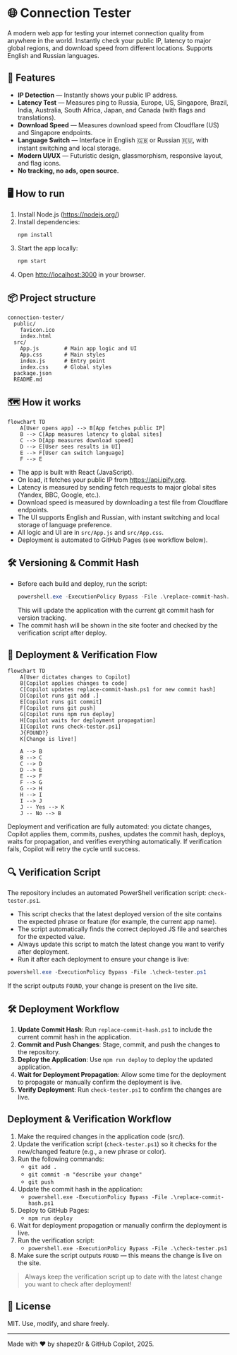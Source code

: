 # 🌐 Connection Tester

A modern web app for testing your internet connection quality from anywhere in the world. Instantly check your public IP, latency to major global regions, and download speed from different locations. Supports English and Russian languages.

## 🚀 Features

- **IP Detection** — Instantly shows your public IP address.
- **Latency Test** — Measures ping to Russia, Europe, US, Singapore, Brazil, India, Australia, South Africa, Japan, and Canada (with flags and translations).
- **Download Speed** — Measures download speed from Cloudflare (US) and Singapore endpoints.
- **Language Switch** — Interface in English 🇬🇧 or Russian 🇷🇺, with instant switching and local storage.
- **Modern UI/UX** — Futuristic design, glassmorphism, responsive layout, and flag icons.
- **No tracking, no ads, open source.**

## 🖥️ How to run

1. Install Node.js (https://nodejs.org/)
2. Install dependencies:
   ```bash
   npm install
   ```
3. Start the app locally:
   ```bash
   npm start
   ```
4. Open [http://localhost:3000](http://localhost:3000) in your browser.

## 📦 Project structure

```
connection-tester/
  public/
    favicon.ico
    index.html
  src/
    App.js        # Main app logic and UI
    App.css       # Main styles
    index.js      # Entry point
    index.css     # Global styles
  package.json
  README.md
```

## 🗺️ How it works

```mermaid
flowchart TD
    A[User opens app] --> B[App fetches public IP]
    B --> C[App measures latency to global sites]
    C --> D[App measures download speed]
    D --> E[User sees results in UI]
    E --> F[User can switch language]
    F --> E
```

- The app is built with React (JavaScript).
- On load, it fetches your public IP from https://api.ipify.org.
- Latency is measured by sending fetch requests to major global sites (Yandex, BBC, Google, etc.).
- Download speed is measured by downloading a test file from Cloudflare endpoints.
- The UI supports English and Russian, with instant switching and local storage of language preference.
- All logic and UI are in `src/App.js` and `src/App.css`.
- Deployment is automated to GitHub Pages (see workflow below).

## 🛠️ Versioning & Commit Hash

- Before each build and deploy, run the script:
  ```powershell
  powershell.exe -ExecutionPolicy Bypass -File .\replace-commit-hash.ps1
  ```
  This will update the application with the current git commit hash for version tracking.
- The commit hash will be shown in the site footer and checked by the verification script after deploy.

## 🚦 Deployment & Verification Flow

```mermaid
flowchart TD
    A[User dictates changes to Copilot]
    B[Copilot applies changes to code]
    C[Copilot updates replace-commit-hash.ps1 for new commit hash]
    D[Copilot runs git add .]
    E[Copilot runs git commit]
    F[Copilot runs git push]
    G[Copilot runs npm run deploy]
    H[Copilot waits for deployment propagation]
    I[Copilot runs check-tester.ps1]
    J{FOUND?}
    K[Change is live!]

    A --> B
    B --> C
    C --> D
    D --> E
    E --> F
    F --> G
    G --> H
    H --> I
    I --> J
    J -- Yes --> K
    J -- No --> B
```

Deployment and verification are fully automated: you dictate changes, Copilot applies them, commits, pushes, updates the commit hash, deploys, waits for propagation, and verifies everything automatically. If verification fails, Copilot will retry the cycle until success.

## 🔍 Verification Script

The repository includes an automated PowerShell verification script: `check-tester.ps1`.

- This script checks that the latest deployed version of the site contains the expected phrase or feature (for example, the current app name).
- The script automatically finds the correct deployed JS file and searches for the expected value.
- Always update this script to match the latest change you want to verify after deployment.
- Run it after each deployment to ensure your change is live:

```powershell
powershell.exe -ExecutionPolicy Bypass -File .\check-tester.ps1
```

If the script outputs `FOUND`, your change is present on the live site.

## 🛠️ Deployment Workflow

1. **Update Commit Hash**: Run `replace-commit-hash.ps1` to include the current commit hash in the application.
2. **Commit and Push Changes**: Stage, commit, and push the changes to the repository.
3. **Deploy the Application**: Use `npm run deploy` to deploy the updated application.
4. **Wait for Deployment Propagation**: Allow some time for the deployment to propagate or manually confirm the deployment is live.
5. **Verify Deployment**: Run `check-tester.ps1` to confirm the changes are live.

## Deployment & Verification Workflow

1. Make the required changes in the application code (src/).
2. Update the verification script (`check-tester.ps1`) so it checks for the new/changed feature (e.g., a new phrase or color).
3. Run the following commands:
   - `git add .`
   - `git commit -m "describe your change"`
   - `git push`
4. Update the commit hash in the application:
   - `powershell.exe -ExecutionPolicy Bypass -File .\replace-commit-hash.ps1`
5. Deploy to GitHub Pages:
   - `npm run deploy`
6. Wait for deployment propagation or manually confirm the deployment is live.
7. Run the verification script:
   - `powershell.exe -ExecutionPolicy Bypass -File .\check-tester.ps1`
8. Make sure the script outputs `FOUND` — this means the change is live on the site.

> Always keep the verification script up to date with the latest change you want to check after deployment!

## 📝 License

MIT. Use, modify, and share freely.

---

Made with ❤️ by shapez0r & GitHub Copilot, 2025.